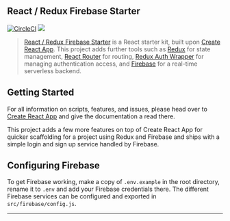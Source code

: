 ## React / Redux Firebase Starter
[![CircleCI](https://circleci.com/gh/MHanslo/react-firebase-starter.svg?style=shield)](https://circleci.com/gh/MHanslo/react-firebase-starter)
![](https://david-dm.org/MHanslo/react-firebase-starter.svg)
> [React / Redux Firebase Starter](https://github.com/MHanslo/react-firebase-starter)
> is a React starter kit, built upon [Create React App](https://github.com/facebookincubator/create-react-app).
> This project adds further tools such as [Redux](https://github.com/reactjs/redux)
> for state management, [React Router](https://github.com/ReactTraining/react-router)
> for routing, [Redux Auth Wrapper](https://github.com/mjrussell/redux-auth-wrapper)
> for managing authentication access,
> and [Firebase](https://firebase.google.com/) for a real-time serverless backend.

## Getting Started

For all information on scripts, features, and issues, please head over to
[Create React App](https://github.com/facebookincubator/create-react-app) and
give the documentation a read there.<br>

This project adds a few more features on top of Create React App for quicker
scaffolding for a project using Redux and Firebase and ships with a simple
login and sign up service handled by Firebase.

## Configuring Firebase
To get Firebase working, make a copy of `.env.example` in the root directory,
rename it to `.env` and add your Firebase credentials there. The different
Firebase services can be configured and exported in `src/firebase/config.js`.

---
